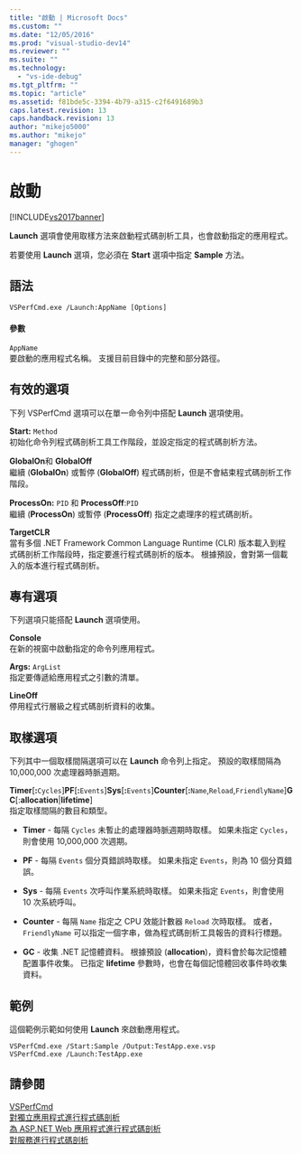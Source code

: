 ```yaml
---
title: "啟動 | Microsoft Docs"
ms.custom: ""
ms.date: "12/05/2016"
ms.prod: "visual-studio-dev14"
ms.reviewer: ""
ms.suite: ""
ms.technology: 
  - "vs-ide-debug"
ms.tgt_pltfrm: ""
ms.topic: "article"
ms.assetid: f81bde5c-3394-4b79-a315-c2f6491689b3
caps.latest.revision: 13
caps.handback.revision: 13
author: "mikejo5000"
ms.author: "mikejo"
manager: "ghogen"
---
```

# 啟動
[!INCLUDE[vs2017banner](../code-quality/includes/vs2017banner.md)]

**Launch** 選項會使用取樣方法來啟動程式碼剖析工具，也會啟動指定的應用程式。  
  
 若要使用 **Launch** 選項，您必須在 **Start** 選項中指定 **Sample** 方法。  
  
## 語法  
  
```  
VSPerfCmd.exe /Launch:AppName [Options]  
```  
  
#### 參數  
 `AppName`  
 要啟動的應用程式名稱。  支援目前目錄中的完整和部分路徑。  
  
## 有效的選項  
 下列 VSPerfCmd 選項可以在單一命令列中搭配 **Launch** 選項使用。  
  
 **Start:** `Method`  
 初始化命令列程式碼剖析工具工作階段，並設定指定的程式碼剖析方法。  
  
 **GlobalOn**和 **GlobalOff**  
 繼續 \(**GlobalOn**\) 或暫停 \(**GlobalOff**\) 程式碼剖析，但是不會結束程式碼剖析工作階段。  
  
 **ProcessOn:** `PID` 和 **ProcessOff**:`PID`  
 繼續 \(**ProcessOn**\) 或暫停 \(**ProcessOff**\) 指定之處理序的程式碼剖析。  
  
 **TargetCLR**  
 當有多個 .NET Framework Common Language Runtime \(CLR\) 版本載入到程式碼剖析工作階段時，指定要進行程式碼剖析的版本。  根據預設，會對第一個載入的版本進行程式碼剖析。  
  
## 專有選項  
 下列選項只能搭配 **Launch** 選項使用。  
  
 **Console**  
 在新的視窗中啟動指定的命令列應用程式。  
  
 **Args:** `ArgList`  
 指定要傳遞給應用程式之引數的清單。  
  
 **LineOff**  
 停用程式行層級之程式碼剖析資料的收集。  
  
## 取樣選項  
 下列其中一個取樣間隔選項可以在 **Launch** 命令列上指定。  預設的取樣間隔為 10,000,000 次處理器時脈週期。  
  
 **Timer**\[**:**`Cycles`\]**PF**\[**:**`Events`\]**Sys**\[**:**`Events`\]**Counter**\[**:**`Name`,`Reload`,`FriendlyName`\]**GC**\[:**allocation**&#124;**lifetime**\]  
 指定取樣間隔的數目和類型。  
  
-   **Timer** \- 每隔 `Cycles` 未暫止的處理器時脈週期時取樣。  如果未指定 `Cycles`，則會使用 10,000,000 次週期。  
  
-   **PF** \- 每隔 `Events` 個分頁錯誤時取樣。  如果未指定 `Events`，則為 10 個分頁錯誤。  
  
-   **Sys** \- 每隔 `Events` 次呼叫作業系統時取樣。  如果未指定 `Events`，則會使用 10 次系統呼叫。  
  
-   **Counter** \- 每隔 `Name` 指定之 CPU 效能計數器 `Reload` 次時取樣。  或者，`FriendlyName` 可以指定一個字串，做為程式碼剖析工具報告的資料行標題。  
  
-   **GC** \- 收集 .NET 記憶體資料。  根據預設 \(**allocation**\)，資料會於每次記憶體配置事件收集。  已指定 **lifetime** 參數時，也會在每個記憶體回收事件時收集資料。  
  
## 範例  
 這個範例示範如何使用 **Launch** 來啟動應用程式。  
  
```  
VSPerfCmd.exe /Start:Sample /Output:TestApp.exe.vsp  
VSPerfCmd.exe /Launch:TestApp.exe  
```  
  
## 請參閱  
 [VSPerfCmd](../profiling/vsperfcmd.md)   
 [對獨立應用程式進行程式碼剖析](../profiling/command-line-profiling-of-stand-alone-applications.md)   
 [為 ASP.NET Web 應用程式進行程式碼剖析](../profiling/command-line-profiling-of-aspnet-web-applications.md)   
 [對服務進行程式碼剖析](../profiling/command-line-profiling-of-services.md)